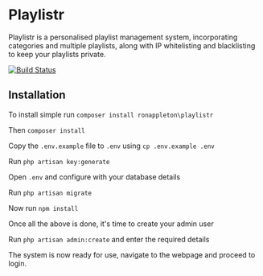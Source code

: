 # Playlistr

Playlistr is a personalised playlist management system, incorporating categories and multiple playlists, along with IP whitelisting and blacklisting to keep your playlists private.

[![Build Status](https://travis-ci.org/ronappleton/playlistr.svg?branch=master)](https://travis-ci.org/ronappleton/playlistr)

## Installation

To install simple run `composer install ronappleton\playlistr`

Then `composer install`

Copy the `.env.example` file to `.env` using `cp .env.example .env`

Run `php artisan key:generate`

Open `.env` and configure with your database details

Run `php artisan migrate`

Now run `npm install`

Once all the above is done, it's time to create your admin user

Run `php artisan admin:create` and enter the required details

The system is now ready for use, navigate to the webpage and proceed to login.
